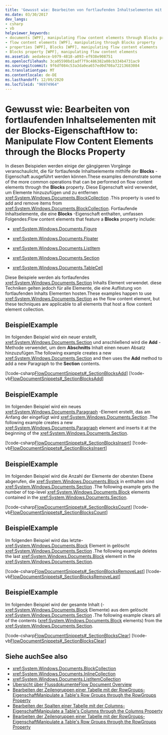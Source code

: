 ```yaml
---
title: 'Gewusst wie: Bearbeiten von fortlaufenden Inhaltselementen mit der Blocks-Eigenschaft'
ms.date: 03/30/2017
dev_langs:
- csharp
- vb
helpviewer_keywords:
- documents [WPF], manipulating flow content elements through Blocks property
- flow content elements [WPF], manipulating through Blocks property
- properties [WPF], Blocks [WPF], manipulating flow content elements
- Blocks property [WPF], manipulating flow content elements
ms.assetid: aeda4ece-b979-4818-a093-ef938e908751
ms.openlocfilehash: 3ca05590bd1adf7f9c486382a08cb334b4731ac9
ms.sourcegitcommit: 9f6df084c53a3da0ea657ed0d708a72213683084
ms.translationtype: MT
ms.contentlocale: de-DE
ms.lasthandoff: 12/09/2020
ms.locfileid: "96974964"
---
```

# <a name="how-to-manipulate-flow-content-elements-through-the-blocks-property"></a><span data-ttu-id="f7575-102">Gewusst wie: Bearbeiten von fortlaufenden Inhaltselementen mit der Blocks-Eigenschaft</span><span class="sxs-lookup"><span data-stu-id="f7575-102">How to: Manipulate Flow Content Elements through the Blocks Property</span></span>
<span data-ttu-id="f7575-103">In diesen Beispielen werden einige der gängigeren Vorgänge veranschaulicht, die für fortlaufende Inhaltselemente mithilfe der **Blocks** -Eigenschaft ausgeführt werden können.</span><span class="sxs-lookup"><span data-stu-id="f7575-103">These examples demonstrate some of the more common operations that can be performed on flow content elements through the **Blocks** property.</span></span> <span data-ttu-id="f7575-104">Diese Eigenschaft wird verwendet, um Elemente hinzuzufügen und zu entfernen <xref:System.Windows.Documents.BlockCollection> .</span><span class="sxs-lookup"><span data-stu-id="f7575-104">This property is used to add and remove items from <xref:System.Windows.Documents.BlockCollection>.</span></span> <span data-ttu-id="f7575-105">Fortlaufende Inhaltselemente, die eine **Blocks** -Eigenschaft enthalten, umfassen Folgendes:</span><span class="sxs-lookup"><span data-stu-id="f7575-105">Flow content elements that feature a **Blocks** property include:</span></span>  
  
- <xref:System.Windows.Documents.Figure>  
  
- <xref:System.Windows.Documents.Floater>  
  
- <xref:System.Windows.Documents.ListItem>  
  
- <xref:System.Windows.Documents.Section>  
  
- <xref:System.Windows.Documents.TableCell>  
  
 <span data-ttu-id="f7575-106">Diese Beispiele werden als fortlaufendes <xref:System.Windows.Documents.Section> Inhalts Element verwendet. diese Techniken gelten jedoch für alle Elemente, die eine Auflistung von fortlaufenden Inhalts Elementen hosten.</span><span class="sxs-lookup"><span data-stu-id="f7575-106">These examples happen to use <xref:System.Windows.Documents.Section> as the flow content element, but these techniques are applicable to all elements that host a flow content element collection.</span></span>  
  
## <a name="example"></a><span data-ttu-id="f7575-107">Beispiel</span><span class="sxs-lookup"><span data-stu-id="f7575-107">Example</span></span>  
 <span data-ttu-id="f7575-108">Im folgenden Beispiel wird ein neuer erstellt, <xref:System.Windows.Documents.Section> und anschließend wird die **Add** -Methode verwendet, um dem **Abschnitts** Inhalt einen neuen Absatz hinzuzufügen.</span><span class="sxs-lookup"><span data-stu-id="f7575-108">The following example creates a new <xref:System.Windows.Documents.Section> and then uses the **Add** method to add a new Paragraph to the **Section** contents.</span></span>  
  
 [!code-csharp[FlowDocumentSnippets#_SectionBlocksAdd](~/samples/snippets/csharp/VS_Snippets_Wpf/FlowDocumentSnippets/CSharp/Window1.xaml.cs#_sectionblocksadd)]
 [!code-vb[FlowDocumentSnippets#_SectionBlocksAdd](~/samples/snippets/visualbasic/VS_Snippets_Wpf/FlowDocumentSnippets/visualbasic/window1.xaml.vb#_sectionblocksadd)]  
  
## <a name="example"></a><span data-ttu-id="f7575-109">Beispiel</span><span class="sxs-lookup"><span data-stu-id="f7575-109">Example</span></span>  
 <span data-ttu-id="f7575-110">Im folgenden Beispiel wird ein neues <xref:System.Windows.Documents.Paragraph> -Element erstellt, das am Anfang der eingefügt wird <xref:System.Windows.Documents.Section> .</span><span class="sxs-lookup"><span data-stu-id="f7575-110">The following example creates a new <xref:System.Windows.Documents.Paragraph> element and inserts it at the beginning of the <xref:System.Windows.Documents.Section>.</span></span>  
  
 [!code-csharp[FlowDocumentSnippets#_SectionBlocksInsert](~/samples/snippets/csharp/VS_Snippets_Wpf/FlowDocumentSnippets/CSharp/Window1.xaml.cs#_sectionblocksinsert)]
 [!code-vb[FlowDocumentSnippets#_SectionBlocksInsert](~/samples/snippets/visualbasic/VS_Snippets_Wpf/FlowDocumentSnippets/visualbasic/window1.xaml.vb#_sectionblocksinsert)]  
  
## <a name="example"></a><span data-ttu-id="f7575-111">Beispiel</span><span class="sxs-lookup"><span data-stu-id="f7575-111">Example</span></span>  
 <span data-ttu-id="f7575-112">Im folgenden Beispiel wird die Anzahl der Elemente der obersten Ebene abgerufen, die <xref:System.Windows.Documents.Block> in enthalten sind <xref:System.Windows.Documents.Section> .</span><span class="sxs-lookup"><span data-stu-id="f7575-112">The following example gets the number of top-level <xref:System.Windows.Documents.Block> elements contained in the <xref:System.Windows.Documents.Section>.</span></span>  
  
 [!code-csharp[FlowDocumentSnippets#_SectionBlocksCount](~/samples/snippets/csharp/VS_Snippets_Wpf/FlowDocumentSnippets/CSharp/Window1.xaml.cs#_sectionblockscount)]
 [!code-vb[FlowDocumentSnippets#_SectionBlocksCount](~/samples/snippets/visualbasic/VS_Snippets_Wpf/FlowDocumentSnippets/visualbasic/window1.xaml.vb#_sectionblockscount)]  
  
## <a name="example"></a><span data-ttu-id="f7575-113">Beispiel</span><span class="sxs-lookup"><span data-stu-id="f7575-113">Example</span></span>  
 <span data-ttu-id="f7575-114">Im folgenden Beispiel wird das letzte- <xref:System.Windows.Documents.Block> Element in gelöscht <xref:System.Windows.Documents.Section> .</span><span class="sxs-lookup"><span data-stu-id="f7575-114">The following example deletes the last <xref:System.Windows.Documents.Block> element in the <xref:System.Windows.Documents.Section>.</span></span>  
  
 [!code-csharp[FlowDocumentSnippets#_SectionBlocksRemoveLast](~/samples/snippets/csharp/VS_Snippets_Wpf/FlowDocumentSnippets/CSharp/Window1.xaml.cs#_sectionblocksremovelast)]
 [!code-vb[FlowDocumentSnippets#_SectionBlocksRemoveLast](~/samples/snippets/visualbasic/VS_Snippets_Wpf/FlowDocumentSnippets/visualbasic/window1.xaml.vb#_sectionblocksremovelast)]  
  
## <a name="example"></a><span data-ttu-id="f7575-115">Beispiel</span><span class="sxs-lookup"><span data-stu-id="f7575-115">Example</span></span>  
 <span data-ttu-id="f7575-116">Im folgenden Beispiel wird der gesamte Inhalt (- <xref:System.Windows.Documents.Block> Elemente) aus dem gelöscht <xref:System.Windows.Documents.Section> .</span><span class="sxs-lookup"><span data-stu-id="f7575-116">The following example clears all of the contents (<xref:System.Windows.Documents.Block> elements) from the <xref:System.Windows.Documents.Section>.</span></span>  
  
 [!code-csharp[FlowDocumentSnippets#_SectionBlocksClear](~/samples/snippets/csharp/VS_Snippets_Wpf/FlowDocumentSnippets/CSharp/Window1.xaml.cs#_sectionblocksclear)]
 [!code-vb[FlowDocumentSnippets#_SectionBlocksClear](~/samples/snippets/visualbasic/VS_Snippets_Wpf/FlowDocumentSnippets/visualbasic/window1.xaml.vb#_sectionblocksclear)]  
  
## <a name="see-also"></a><span data-ttu-id="f7575-117">Siehe auch</span><span class="sxs-lookup"><span data-stu-id="f7575-117">See also</span></span>

- <xref:System.Windows.Documents.BlockCollection>
- <xref:System.Windows.Documents.InlineCollection>
- <xref:System.Windows.Documents.ListItemCollection>
- [<span data-ttu-id="f7575-118">Übersicht über Flussdokumente</span><span class="sxs-lookup"><span data-stu-id="f7575-118">Flow Document Overview</span></span>](flow-document-overview.md)
- [<span data-ttu-id="f7575-119">Bearbeiten der Zeilengruppen einer Tabelle mit der RowGroups-Eigenschaft</span><span class="sxs-lookup"><span data-stu-id="f7575-119">Manipulate a Table's Row Groups through the RowGroups Property</span></span>](how-to-manipulate-table-row-groups-through-the-rowgroups-property.md)
- [<span data-ttu-id="f7575-120">Bearbeiten der Spalten einer Tabelle mit der Columns-Eigenschaft</span><span class="sxs-lookup"><span data-stu-id="f7575-120">Manipulate a Table's Columns through the Columns Property</span></span>](how-to-manipulate-table-columns-through-the-columns-property.md)
- [<span data-ttu-id="f7575-121">Bearbeiten der Zeilengruppen einer Tabelle mit der RowGroups-Eigenschaft</span><span class="sxs-lookup"><span data-stu-id="f7575-121">Manipulate a Table's Row Groups through the RowGroups Property</span></span>](how-to-manipulate-table-row-groups-through-the-rowgroups-property.md)
